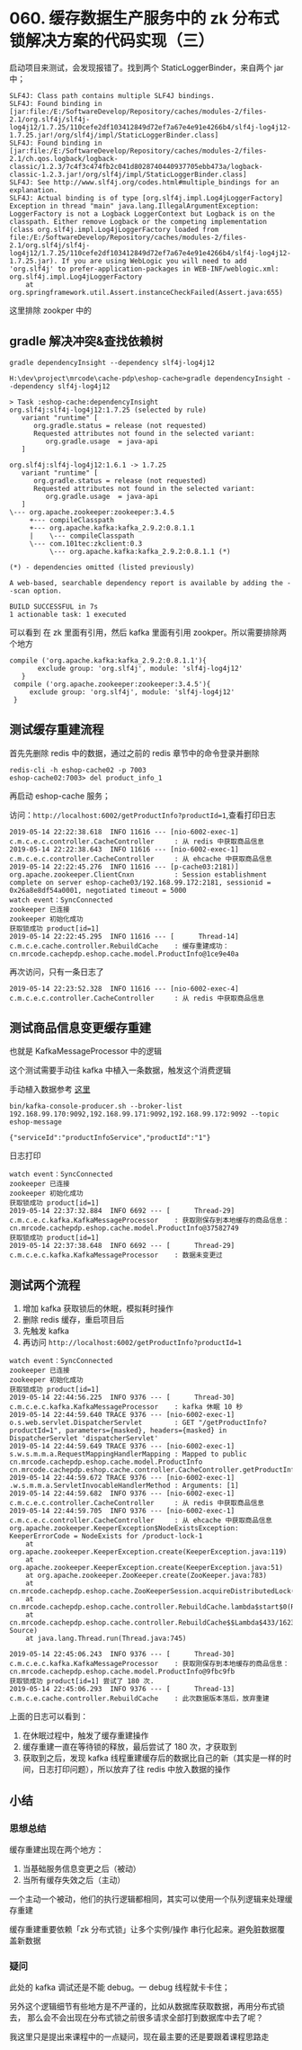 # 060. 缓存数据生产服务中的 zk 分布式锁解决方案的代码实现（三）

启动项目来测试，会发现报错了。找到两个 StaticLoggerBinder，来自两个 jar 中；

```
SLF4J: Class path contains multiple SLF4J bindings.
SLF4J: Found binding in [jar:file:/E:/SoftwareDevelop/Repository/caches/modules-2/files-2.1/org.slf4j/slf4j-log4j12/1.7.25/110cefe2df103412849d72ef7a67e4e91e4266b4/slf4j-log4j12-1.7.25.jar!/org/slf4j/impl/StaticLoggerBinder.class]
SLF4J: Found binding in [jar:file:/E:/SoftwareDevelop/Repository/caches/modules-2/files-2.1/ch.qos.logback/logback-classic/1.2.3/7c4f3c474fb2c041d8028740440937705ebb473a/logback-classic-1.2.3.jar!/org/slf4j/impl/StaticLoggerBinder.class]
SLF4J: See http://www.slf4j.org/codes.html#multiple_bindings for an explanation.
SLF4J: Actual binding is of type [org.slf4j.impl.Log4jLoggerFactory]
Exception in thread "main" java.lang.IllegalArgumentException: LoggerFactory is not a Logback LoggerContext but Logback is on the classpath. Either remove Logback or the competing implementation (class org.slf4j.impl.Log4jLoggerFactory loaded from file:/E:/SoftwareDevelop/Repository/caches/modules-2/files-2.1/org.slf4j/slf4j-log4j12/1.7.25/110cefe2df103412849d72ef7a67e4e91e4266b4/slf4j-log4j12-1.7.25.jar). If you are using WebLogic you will need to add 'org.slf4j' to prefer-application-packages in WEB-INF/weblogic.xml: org.slf4j.impl.Log4jLoggerFactory
	at org.springframework.util.Assert.instanceCheckFailed(Assert.java:655)
```

这里排除 zookper 中的

## gradle 解决冲突&查找依赖树

```
gradle dependencyInsight --dependency slf4j-log4j12

H:\dev\project\mrcode\cache-pdp\eshop-cache>gradle dependencyInsight --dependency slf4j-log4j12

> Task :eshop-cache:dependencyInsight
org.slf4j:slf4j-log4j12:1.7.25 (selected by rule)
   variant "runtime" [
      org.gradle.status = release (not requested)
      Requested attributes not found in the selected variant:
         org.gradle.usage  = java-api
   ]

org.slf4j:slf4j-log4j12:1.6.1 -> 1.7.25
   variant "runtime" [
      org.gradle.status = release (not requested)
      Requested attributes not found in the selected variant:
         org.gradle.usage  = java-api
   ]
\--- org.apache.zookeeper:zookeeper:3.4.5
     +--- compileClasspath
     +--- org.apache.kafka:kafka_2.9.2:0.8.1.1
     |    \--- compileClasspath
     \--- com.101tec:zkclient:0.3
          \--- org.apache.kafka:kafka_2.9.2:0.8.1.1 (*)

(*) - dependencies omitted (listed previously)

A web-based, searchable dependency report is available by adding the --scan option.

BUILD SUCCESSFUL in 7s
1 actionable task: 1 executed
```

可以看到 在 zk 里面有引用，然后 kafka 里面有引用 zookper。所以需要排除两个地方

```
compile ('org.apache.kafka:kafka_2.9.2:0.8.1.1'){
       exclude group: 'org.slf4j', module: 'slf4j-log4j12'
   }
 compile ('org.apache.zookeeper:zookeeper:3.4.5'){
     exclude group: 'org.slf4j', module: 'slf4j-log4j12'
 }
```

## 测试缓存重建流程

首先先删除 redis 中的数据，通过之前的 redis 章节中的命令登录并删除

```
redis-cli -h eshop-cache02 -p 7003
eshop-cache02:7003> del product_info_1
```

再启动 eshop-cache 服务；

访问：`http://localhost:6002/getProductInfo?productId=1`,查看打印日志

```
2019-05-14 22:22:38.618  INFO 11616 --- [nio-6002-exec-1] c.m.c.e.c.controller.CacheController     : 从 redis 中获取商品信息
2019-05-14 22:22:38.643  INFO 11616 --- [nio-6002-exec-1] c.m.c.e.c.controller.CacheController     : 从 ehcache 中获取商品信息
2019-05-14 22:22:45.276  INFO 11616 --- [p-cache03:2181)] org.apache.zookeeper.ClientCnxn          : Session establishment complete on server eshop-cache03/192.168.99.172:2181, sessionid = 0x26a8e8df54a0001, negotiated timeout = 5000
watch event：SyncConnected
zookeeper 已连接
zookeeper 初始化成功
获取锁成功 product[id=1]
2019-05-14 22:22:45.295  INFO 11616 --- [      Thread-14] c.m.c.e.cache.controller.RebuildCache    : 缓存重建成功：cn.mrcode.cachepdp.eshop.cache.model.ProductInfo@1ce9e40a
```

再次访问，只有一条日志了

```
2019-05-14 22:23:52.328  INFO 11616 --- [nio-6002-exec-4] c.m.c.e.c.controller.CacheController     : 从 redis 中获取商品信息
```

## 测试商品信息变更缓存重建
也就是  KafkaMessageProcessor 中的逻辑

这个测试需要手动往 kafka 中植入一条数据，触发这个消费逻辑

手动植入数据参考 [这里](./050.md#测试业务逻辑)

```
bin/kafka-console-producer.sh --broker-list 192.168.99.170:9092,192.168.99.171:9092,192.168.99.172:9092 --topic eshop-message

{"serviceId":"productInfoService","productId":"1"}
```

日志打印

```
watch event：SyncConnected
zookeeper 已连接
zookeeper 初始化成功
获取锁成功 product[id=1]
2019-05-14 22:37:32.884  INFO 6692 --- [      Thread-29] c.m.c.e.c.kafka.KafkaMessageProcessor    : 获取刚保存到本地缓存的商品信息：cn.mrcode.cachepdp.eshop.cache.model.ProductInfo@37582749
获取锁成功 product[id=1]
2019-05-14 22:37:38.648  INFO 6692 --- [      Thread-29] c.m.c.e.c.kafka.KafkaMessageProcessor    : 数据未变更过
```

## 测试两个流程

1. 增加 kafka 获取锁后的休眠，模拟耗时操作
2. 删除 redis 缓存，重启项目后
3. 先触发 kafka
4. 再访问 `http://localhost:6002/getProductInfo?productId=1`

```
watch event：SyncConnected
zookeeper 已连接
zookeeper 初始化成功
获取锁成功 product[id=1]
2019-05-14 22:44:56.225  INFO 9376 --- [      Thread-30] c.m.c.e.c.kafka.KafkaMessageProcessor    : kafka 休眠 10 秒
2019-05-14 22:44:59.640 TRACE 9376 --- [nio-6002-exec-1] o.s.web.servlet.DispatcherServlet        : GET "/getProductInfo?productId=1", parameters={masked}, headers={masked} in DispatcherServlet 'dispatcherServlet'
2019-05-14 22:44:59.649 TRACE 9376 --- [nio-6002-exec-1] s.w.s.m.m.a.RequestMappingHandlerMapping : Mapped to public cn.mrcode.cachepdp.eshop.cache.model.ProductInfo cn.mrcode.cachepdp.eshop.cache.controller.CacheController.getProductInfo(java.lang.Long)
2019-05-14 22:44:59.672 TRACE 9376 --- [nio-6002-exec-1] .w.s.m.m.a.ServletInvocableHandlerMethod : Arguments: [1]
2019-05-14 22:44:59.682  INFO 9376 --- [nio-6002-exec-1] c.m.c.e.c.controller.CacheController     : 从 redis 中获取商品信息
2019-05-14 22:44:59.705  INFO 9376 --- [nio-6002-exec-1] c.m.c.e.c.controller.CacheController     : 从 ehcache 中获取商品信息
org.apache.zookeeper.KeeperException$NodeExistsException: KeeperErrorCode = NodeExists for /product-lock-1
	at org.apache.zookeeper.KeeperException.create(KeeperException.java:119)
	at org.apache.zookeeper.KeeperException.create(KeeperException.java:51)
	at org.apache.zookeeper.ZooKeeper.create(ZooKeeper.java:783)
	at cn.mrcode.cachepdp.eshop.cache.ZooKeeperSession.acquireDistributedLock(ZooKeeperSession.java:58)
	at cn.mrcode.cachepdp.eshop.cache.controller.RebuildCache.lambda$start$0(RebuildCache.java:58)
	at cn.mrcode.cachepdp.eshop.cache.controller.RebuildCache$$Lambda$433/1623148876.run(Unknown Source)
	at java.lang.Thread.run(Thread.java:745)

2019-05-14 22:45:06.243  INFO 9376 --- [      Thread-30] c.m.c.e.c.kafka.KafkaMessageProcessor    : 获取刚保存到本地缓存的商品信息：cn.mrcode.cachepdp.eshop.cache.model.ProductInfo@9fbc9fb
获取锁成功 product[id=1] 尝试了 180 次.
2019-05-14 22:45:06.293  INFO 9376 --- [      Thread-13] c.m.c.e.cache.controller.RebuildCache    : 此次数据版本落后，放弃重建

```

上面的日志可以看到：

1. 在休眠过程中，触发了缓存重建操作
2. 缓存重建一直在等待锁的释放，最后尝试了 180 次，才获取到
3. 获取到之后，发现 kafka 线程重建缓存后的数据比自己的新（其实是一样的时间，日志打印问题），所以放弃了往 redis 中放入数据的操作

## 小结
### 思想总结
缓存重建出现在两个地方：

1. 当基础服务信息变更之后（被动）
2. 当所有缓存失效之后（主动）

一个主动一个被动，他们的执行逻辑都相同，其实可以使用一个队列逻辑来处理缓存重建

缓存重建重要依赖「zk 分布式锁」让多个实例/操作 串行化起来。避免脏数据覆盖新数据

### 疑问
此处的 kafka 调试还是不能 debug。一 debug 线程就卡卡住；

另外这个逻辑细节有些地方是不严谨的，比如从数据库获取数据，再用分布式锁去，
那么会不会出现在分布式锁之前很多请求全部打到数据库中去了呢？

我这里只是提出来课程中的一点疑问，现在最主要的还是要跟着课程思路走


<iframe  height="500px" width="100%" frameborder=0 allowfullscreen="true" :src="$withBase('/ads.html')"></iframe>